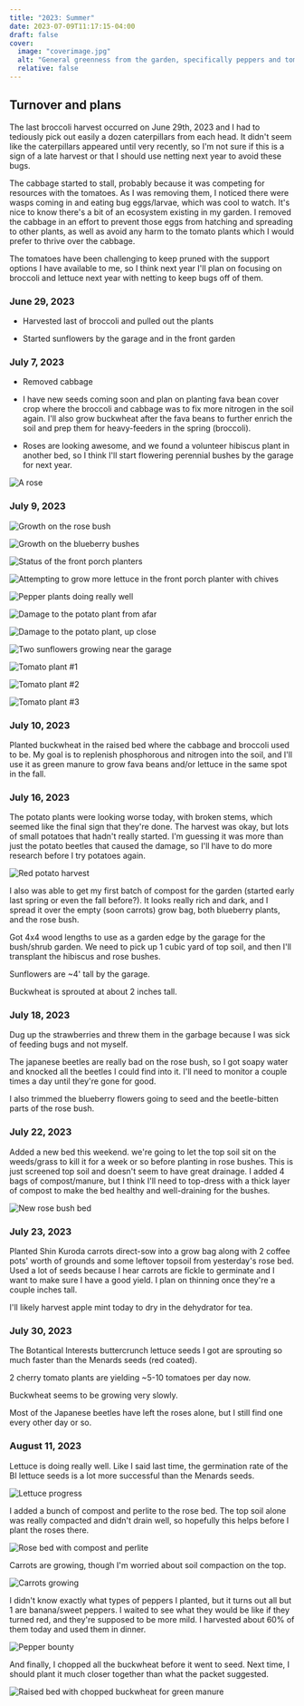 ```yaml
---
title: "2023: Summer"
date: 2023-07-09T11:17:15-04:00
draft: false
cover:
  image: "coverimage.jpg"
  alt: "General greenness from the garden, specifically peppers and tomatoes"
  relative: false
---
```


## Turnover and plans

The last broccoli harvest occurred on June 29th, 2023 and I had to tediously pick out easily a dozen caterpillars from each head. It didn't seem like the caterpillars appeared until very recently, so I'm not sure if this is a sign of a late harvest or that I should use netting next year to avoid these bugs.

The cabbage started to stall, probably because it was competing for resources with the tomatoes. As I was removing them, I noticed there were wasps coming in and eating bug eggs/larvae, which was cool to watch. It's nice to know there's a bit of an ecosystem existing in my garden. I removed the cabbage in an effort to prevent those eggs from hatching and spreading to other plants, as well as avoid any harm to the tomato plants which I would prefer to thrive over the cabbage.

The tomatoes have been challenging to keep pruned with the support options I have available to me, so I think next year I'll plan on focusing on broccoli and lettuce next year with netting to keep bugs off of them.

### June 29, 2023

* Harvested last of broccoli and pulled out the plants

* Started sunflowers by the garage and in the front garden

### July 7, 2023

* Removed cabbage

* I have new seeds coming soon and plan on planting fava bean cover crop where the broccoli and cabbage was to fix more nitrogen in the soil again. I'll also grow buckwheat after the fava beans to further enrich the soil and prep them for heavy-feeders in the spring (broccoli).

* Roses are looking awesome, and we found a volunteer hibiscus plant in another bed, so I think I'll start flowering perennial bushes by the garage for next year.

![A rose](July5-rose.jpg)

### July 9, 2023

![Growth on the rose bush](July9-rose.jpg)

![Growth on the blueberry bushes](July9-blueberries.jpg)

![Status of the front porch planters](July9-frontporch.jpg)

![Attempting to grow more lettuce in the front porch planter with chives](July9-lettucechives.jpg)

![Pepper plants doing really well](July9-peppers.jpg)

![Damage to the potato plant from afar](July9-potatodamage1.jpg)

![Damage to the potato plant, up close](July9-potatodamage2.jpg)

![Two sunflowers growing near the garage](July9-sunflowers.jpg)

![Tomato plant #1](July9-tomato1.jpg)

![Tomato plant #2](July9-tomato2.jpg)

![Tomato plant #3](July9-tomato3.jpg)

### July 10, 2023

Planted buckwheat in the raised bed where the cabbage and broccoli used to be. My goal is to replenish phosphorous and nitrogen into the soil, and I'll use it as green manure to grow fava beans and/or lettuce in the same spot in the fall.

### July 16, 2023

The potato plants were looking worse today, with broken stems, which seemed like the final sign that they're done. The harvest was okay, but lots of small potatoes that hadn't really started. I'm guessing it was more than just the potato beetles that caused the damage, so I'll have to do more research before I try potatoes again.

![Red potato harvest](July16-potatoharvest.jpg)

I also was able to get my first batch of compost for the garden (started early last spring or even the fall before?). It looks really rich and dark, and I spread it over the empty (soon carrots) grow bag, both blueberry plants, and the rose bush.

Got 4x4 wood lengths to use as a garden edge by the garage for the bush/shrub garden. We need to pick up 1 cubic yard of top soil, and then I'll transplant the hibiscus and rose bushes.

Sunflowers are ~4' tall by the garage.

Buckwheat is sprouted at about 2 inches tall.

### July 18, 2023

Dug up the strawberries and threw them in the garbage because I was sick of feeding bugs and not myself.

The japanese beetles are really bad on the rose bush, so I got soapy water and knocked all the beetles I could find into it. I'll need to monitor a couple times a day until they're gone for good.

I also trimmed the blueberry flowers going to seed and the beetle-bitten parts of the rose bush.

### July 22, 2023

Added a new bed this weekend. we're going to let the top soil sit on the weeds/grass to kill it for a week or so before planting in rose bushes. This is just screened top soil and doesn't seem to have great drainage. I added 4 bags of compost/manure, but I think I'll need to top-dress with a thick layer of compost to make the bed healthy and well-draining for the bushes.

![New rose bush bed](July22-newbed.jpg)

### July 23, 2023

Planted Shin Kuroda carrots direct-sow into a grow bag along with 2 coffee pots' worth of grounds and some leftover topsoil from yesterday's rose bed. Used a lot of seeds because I hear carrots are fickle to germinate and I want to make sure I have a good yield. I plan on thinning once they're a couple inches tall.

I'll likely harvest apple mint today to dry in the dehydrator for tea.

### July 30, 2023

The Botantical Interests buttercrunch lettuce seeds I got are sprouting so much faster than the Menards seeds (red coated).

2 cherry tomato plants are yielding ~5-10 tomatoes per day now.

Buckwheat seems to be growing very slowly.

Most of the Japanese beetles have left the roses alone, but I still find one every other day or so.

### August 11, 2023

Lettuce is doing really well. Like I said last time, the germination rate of the BI lettuce seeds is a lot more successful than the Menards seeds.

![Lettuce progress](Aug11-lettuce.jpg)

I added a bunch of compost and perlite to the rose bed. The top soil alone was really compacted and didn't drain well, so hopefully this helps before I plant the roses there.

![Rose bed with compost and perlite](Aug11-rosebed.jpg)

Carrots are growing, though I'm worried about soil compaction on the top.

![Carrots growing](Aug11-carrots.jpg)

I didn't know exactly what types of peppers I planted, but it turns out all but 1 are banana/sweet peppers. I waited to see what they would be like if they turned red, and they're supposed to be more mild. I harvested about 60% of them today and used them in dinner.

![Pepper bounty](Aug11-pepperharvest.jpg)

And finally, I chopped all the buckwheat before it went to seed. Next time, I should plant it much closer together than what the packet suggested.

![Raised bed with chopped buckwheat for green manure](Aug11-gardenbed.jpg)

